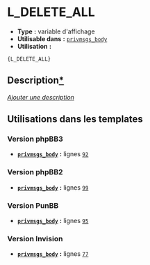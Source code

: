 # L_DELETE_ALL
* __Type__ __:__ variable d'affichage
* __Utilisable dans__ __:__ [`privmsgs_body`](../tpl/privmsgs_body.md#readme)
* __Utilisation__ __:__

```smarty
{L_DELETE_ALL}
```

## Description[*](https://fa-tvars.appspot.com/var/L_DELETE_ALL)
[*Ajouter une description*](https://fa-tvars.appspot.com/var/L_DELETE_ALL)

## Utilisations dans les templates

### Version phpBB3
* __[`privmsgs_body`](../tpl/privmsgs_body.md#readme)__ __:__ lignes [`92`](../src/prosilver/privmsgs_body.tpl#L92)

### Version phpBB2
* __[`privmsgs_body`](../tpl/privmsgs_body.md#readme)__ __:__ lignes [`99`](../src/subsilver/privmsgs_body.tpl#L99)

### Version PunBB
* __[`privmsgs_body`](../tpl/privmsgs_body.md#readme)__ __:__ lignes [`95`](../src/punbb/privmsgs_body.tpl#L95)

### Version Invision
* __[`privmsgs_body`](../tpl/privmsgs_body.md#readme)__ __:__ lignes [`77`](../src/invision/privmsgs_body.tpl#L77)

